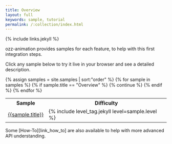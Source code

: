 ```yaml
---
title: Overview
layout: full
keywords: sample, tutorial
permalink: /:collection/index.html
---
```


{% include links.jekyll %}

ozz-animation provides samples for each feature, to help with this first integration steps.

Click any sample below to try it live in your browser and see a detailed description. 

<table id="{{include.id}}" class="w3-table-all w3-hoverable w3-card-2">
  <tr class="w3-theme">
    <th>Sample</th>
    <th class="w3-center">Difficulty</th>
  </tr>
  {% assign samples = site.samples | sort:"order" %}
  {% for sample in samples %}
    {% if sample.title == "Overview" %}
      {% continue %}
    {% endif %}
    <tr>
      <td><a class="a_reject" href="{{site.baseurl}}{{sample.url}}">{{sample.title}}</a></td>
      <td class="w3-center">{% include level_tag.jekyll level=sample.level %}</td>
    </tr>
  {% endfor %}
</table>

Some [How-To][link_how_to] are also available to help with more advanced API understanding.